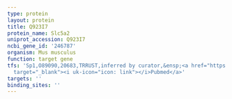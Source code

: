 ```yaml
---
type: protein
layout: protein
title: Q923I7
protein_name: Slc5a2
uniprot_accession: Q923I7
ncbi_gene_id: '246787'
organism: Mus musculus
function: target gene
tfs: 'Sp1,O89090,20683,TRRUST,inferred by curator,&ensp;<a href="https://www.ncbi.nlm.nih.gov/pubmed/?term=20060848%5Buid%5D"
  target="_blank"><i uk-icon="icon: link"></i>Pubmed</a>'
targets: ''
binding_sites: ''
---
```

